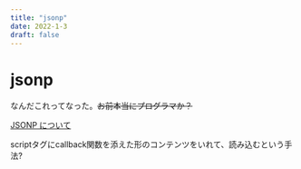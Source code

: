 ```yaml
---
title: "jsonp"
date: 2022-1-3
draft: false
---
```

# jsonp



なんだこれってなった。~~お前本当にプログラマか？~~



[JSONP について](https://sowel.co.jp/PDF_file/JavaScript/JS_JSONP.pdf)



scriptタグにcallback関数を添えた形のコンテンツをいれて、読み込むという手法?
